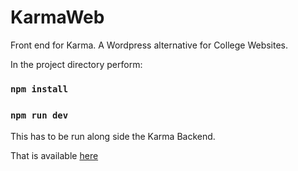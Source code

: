 # KarmaWeb
Front end for Karma. A Wordpress alternative for College Websites.

In the project directory perform:

### `npm install`

### `npm run dev`​

This has to be run along side the Karma Backend.

That is available [here](https://github.com/ccfcet/karma) 
